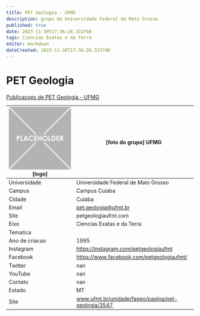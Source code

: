 ```yaml
---
title: PET Geologia - UFMG
description: grupo da Universidade Federal de Mato Grosso
published: true
date: 2023-11-30T17:36:26.333748
tags: Ciencias Exatas e da Terra
editor: markdown
dateCreated: 2023-11-30T17:36:26.333748
---
```


# PET Geologia

[Publicacoes de PET Geologia - UFMG](/atividade/225PETGeologiaUFMG/feed.md)

| ![placeholder.png](/placeholder.png) [logo] | [foto do grupo] UFMG         |
| ------------------------------------------- | ------------------------------------------------- |
| Universidade                                | Universidade Federal de Mato Grosso      |
| Campus                                      | Campus Cuiaba            |
| Cidade                                      | Cuiaba             |
| Email                                       | pet.geologia@ufmt.br             |
| Site                                        | petgeologiaufmt.com              |
| Eixo                                        | Ciencias Exatas e da Terra              |
| Tematica                                    |           |
| Ano de criacao                              | 1995        |
| Instagram                                   | https://instagram.com/petgeologiaufmt         |
| Facebook                                    | https://www.facebook.com/petgeologiaufmt/          |
| Twitter                                     | nan           |
| YouTube                                     | nan           |
| Contato                                     | nan         |
| Estado                                      |  MT            |
| Site                                        | www.ufmt.br/unidade/fageo/pagina/pet-geologia/3547 |

